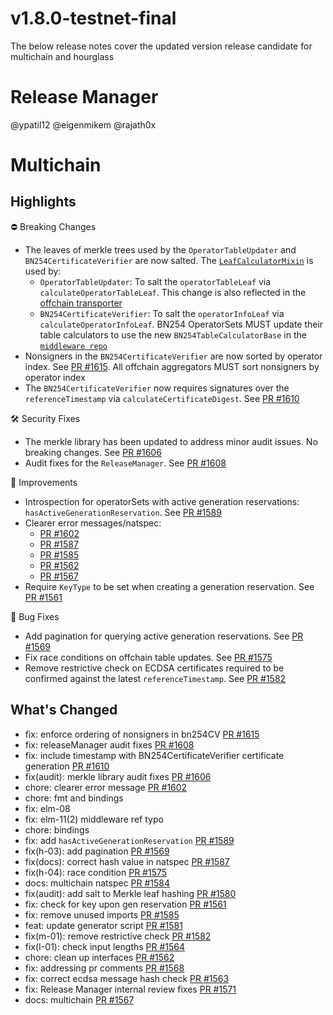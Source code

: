 # v1.8.0-testnet-final

The below release notes cover the updated version release candidate for multichain and hourglass

# Release Manager

@ypatil12 @eigenmikem @rajath0x

# Multichain

## Highlights

⛔ Breaking Changes
- The leaves of merkle trees used by the `OperatorTableUpdater` and `BN254CertificateVerifier` are now salted. The [`LeafCalculatorMixin`]() is used by:
   - `OperatorTableUpdater`: To salt the `operatorTableLeaf` via `calculateOperatorTableLeaf`. This change is also reflected in the [offchain transporter](https://github.com/Layr-Labs/multichain-go/pull/19)
   - `BN254CertificateVerifier`: To salt the `operatorInfoLeaf` via `calculateOperatorInfoLeaf`. BN254 OperatorSets MUST update their table calculators to use the new `BN254TableCalculatorBase` in the [`middleware repo`](https://github.com/Layr-Labs/eigenlayer-middleware/blob/dev/src/middlewareV2/tableCalculator/BN254TableCalculatorBase.sol)
- Nonsigners in the `BN254CertificateVerifier` are now sorted by operator index. See [PR #1615](https://github.com/layr-labs/eigenlayer-contracts/pull/1615). All offchain aggregators MUST sort nonsigners by operator index
- The `BN254CertificateVerifier` now requires signatures over the `referenceTimestamp` via `calculateCertificateDigest`. See [PR #1610](https://github.com/layr-labs/eigenlayer-contracts/pull/1610)

🛠️ Security Fixes
- The merkle library has been updated to address minor audit issues. No breaking changes. See [PR #1606](https://github.com/layr-labs/eigenlayer-contracts/pull/1606)
- Audit fixes for the `ReleaseManager`. See [PR #1608](https://github.com/layr-labs/eigenlayer-contracts/pull/1608)

🔧 Improvements
- Introspection for operatorSets with active generation reservations: `hasActiveGenerationReservation`. See [PR #1589](https://github.com/layr-labs/eigenlayer-contracts/pull/1589)
- Clearer error messages/natspec:
   - [PR #1602](https://github.com/layr-labs/eigenlayer-contracts/pull/1602)
   - [PR #1587](https://github.com/layr-labs/eigenlayer-contracts/pull/1587)
   - [PR #1585](https://github.com/layr-labs/eigenlayer-contracts/pull/1585)
   - [PR #1562](https://github.com/layr-labs/eigenlayer-contracts/pull/1562)
   - [PR #1567](https://github.com/layr-labs/eigenlayer-contracts/pull/1567)
- Require `KeyType` to be set when creating a generation reservation. See [PR #1561](https://github.com/layr-labs/eigenlayer-contracts/pull/1561)

🐛 Bug Fixes
- Add pagination for querying active generation reservations. See [PR #1569](https://github.com/layr-labs/eigenlayer-contracts/pull/1569)
- Fix race conditions on offchain table updates. See [PR #1575](https://github.com/layr-labs/eigenlayer-contracts/pull/1575)
- Remove restrictive check on ECDSA certificates required to be confirmed against the latest `referenceTimestamp`. See [PR #1582](https://github.com/layr-labs/eigenlayer-contracts/pull/1582)

## What's Changed
- fix: enforce ordering of nonsigners in bn254CV [PR #1615](https://github.com/layr-labs/eigenlayer-contracts/pull/1615)
- fix: releaseManager audit fixes [PR #1608](https://github.com/layr-labs/eigenlayer-contracts/pull/1608)
- fix: include timestamp with BN254CertificateVerifier certificate generation [PR #1610](https://github.com/layr-labs/eigenlayer-contracts/pull/1610)
- fix(audit): merkle library audit fixes [PR #1606](https://github.com/layr-labs/eigenlayer-contracts/pull/1606)
- chore: clearer error message [PR #1602](https://github.com/layr-labs/eigenlayer-contracts/pull/1602)
- chore: fmt and bindings
- fix: elm-08
- fix: elm-11(2) middleware ref typo
- chore: bindings
- fix: add `hasActiveGenerationReservation` [PR #1589](https://github.com/layr-labs/eigenlayer-contracts/pull/1589)
- fix(h-03): add pagination [PR #1569](https://github.com/layr-labs/eigenlayer-contracts/pull/1569)
- fix(docs): correct hash value in natspec [PR #1587](https://github.com/layr-labs/eigenlayer-contracts/pull/1587)
- fix(h-04): race condition [PR #1575](https://github.com/layr-labs/eigenlayer-contracts/pull/1575)
- docs: multichain natspec [PR #1584](https://github.com/layr-labs/eigenlayer-contracts/pull/1584)
- fix(audit): add salt to Merkle leaf hashing [PR #1580](https://github.com/layr-labs/eigenlayer-contracts/pull/1580)
- fix: check for key upon gen reservation [PR #1561](https://github.com/layr-labs/eigenlayer-contracts/pull/1561)
- fix: remove unused imports [PR #1585](https://github.com/layr-labs/eigenlayer-contracts/pull/1585)
- feat: update generator script [PR #1581](https://github.com/layr-labs/eigenlayer-contracts/pull/1581)
- fix(m-01): remove restrictive check [PR #1582](https://github.com/layr-labs/eigenlayer-contracts/pull/1582)
- fix(I-01): check input lengths [PR #1564](https://github.com/layr-labs/eigenlayer-contracts/pull/1564)
- chore: clean up interfaces [PR #1562](https://github.com/layr-labs/eigenlayer-contracts/pull/1562)
- fix: addressing pr comments [PR #1568](https://github.com/layr-labs/eigenlayer-contracts/pull/1568)
- fix: correct ecdsa message hash check [PR #1563](https://github.com/layr-labs/eigenlayer-contracts/pull/1563)
- fix: Release Manager internal review fixes [PR #1571](https://github.com/layr-labs/eigenlayer-contracts/pull/1571)
- docs: multichain [PR #1567](https://github.com/layr-labs/eigenlayer-contracts/pull/1567)